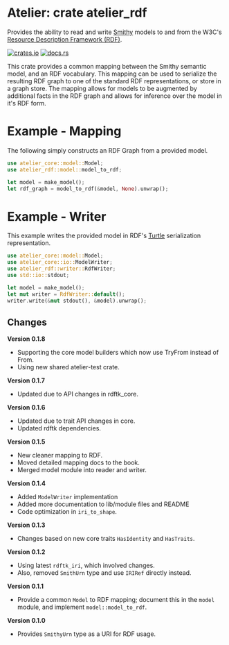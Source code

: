 # Atelier: crate atelier_rdf

Provides the ability to read and write [Smithy](https://github.com/awslabs/smithy) models to and from the W3C's 
[Resource Description Framework (RDF)](https://www.w3.org/RDF/).

[![crates.io](https://img.shields.io/crates/v/atelier_rdf.svg)](https://crates.io/crates/atelier_rdf)
[![docs.rs](https://docs.rs/atelier_rdf/badge.svg)](https://docs.rs/atelier_rdf)

This crate provides a common mapping between the Smithy semantic model, and an RDF vocabulary. This mapping can be used to 
serialize the resulting RDF graph to one of the standard RDF representations, or store in a graph store. The mapping
allows for models to be augmented by additional facts in the RDF graph and allows for inference over the model in it's
RDF form.

# Example - Mapping

The following simply constructs an RDF Graph from a provided model.

```rust
use atelier_core::model::Model;
use atelier_rdf::model::model_to_rdf;

let model = make_model();
let rdf_graph = model_to_rdf(&model, None).unwrap();
```

# Example - Writer

This example writes the provided model in RDF's [Turtle](https://www.w3.org/TR/turtle/) serialization representation.

```rust
use atelier_core::model::Model;
use atelier_core::io::ModelWriter;
use atelier_rdf::writer::RdfWriter;
use std::io::stdout;

let model = make_model();
let mut writer = RdfWriter::default();
writer.write(&mut stdout(), &model).unwrap();
```

## Changes

**Version 0.1.8**

* Supporting the core model builders which now use TryFrom instead of From.
* Using new shared atelier-test crate.

**Version 0.1.7**

* Updated due to API changes in rdftk_core.

**Version 0.1.6**

* Updated due to trait API changes in core.
* Updated rdftk dependencies.

**Version 0.1.5**

* New cleaner mapping to RDF.
* Moved detailed mapping docs to the book.
* Merged model module into reader and writer.

**Version 0.1.4**

* Added `ModelWriter` implementation
* Added more documentation to lib/module files and README
* Code optimization in `iri_to_shape`.

**Version 0.1.3**

* Changes based on new core traits `HasIdentity` and `HasTraits`.

**Version 0.1.2**

* Using latest `rdftk_iri`, which involved changes. 
* Also, removed `SmithUrn` type and use `IRIRef` directly instead.

**Version 0.1.1**

* Provide a common `Model` to RDF mapping; document this in the `model` module, and implement `model::model_to_rdf`.

**Version 0.1.0**

* Provides `SmithyUrn` type as a URI for RDF usage.
